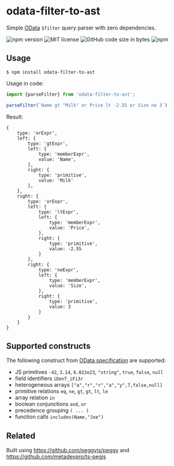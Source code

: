 # odata-filter-to-ast

Simple [OData](https://www.odata.org/) `$filter` query parser with zero dependencies.

![npm version](https://img.shields.io/npm/v/odata-filter-to-ast)
![MIT license](https://img.shields.io/npm/l/odata-filter-to-ast)
![GitHub code size in bytes](https://img.shields.io/github/languages/code-size/petrzjunior/odata-filter-to-ast)
![npm](https://img.shields.io/npm/dw/odata-filter-to-ast)

## Usage

```shell
$ npm install odata-filter-to-ast
```

Usage in code:
```js
import {parseFilter} from 'odata-filter-to-ast';

parseFilter(`Name gt "Milk" or Price lt -2.55 or Size ne 3`)
```

Result:

```json5
{
	type: 'orExpr',
	left: {
		type: 'gtExpr',
		left: {
			type: 'memberExpr',
			value: 'Name',
		},
		right: {
			type: 'primitive',
			value: 'Milk'
		},
	},
	right: {
		type: 'orExpr',
		left: {
			type: 'ltExpr',
			left: {
				type: 'memberExpr',
				value: 'Price',
			},
			right: {
				type: 'primitive',
				value: -2.55
			}
		},
		right: {
			type: 'neExpr',
			left: {
				type: 'memberExpr',
				value: 'Size',
			},
			right: {
				type: 'primitive',
				value: 3
			}
		}
	}
}
```

## Supported constructs

The following construct from [OData specification](http://docs.oasis-open.org/odata/odata/v4.01/odata-v4.01-part2-url-conventions.html) are supported:
- JS primitives `-42`, `3.14`, `6.022e23`, `"string"`, `true`, `false`, `null`
- field identifiers `iDenT_iFi3r`
- heterogeneous arrays `["a","r","r","a","y",7,false,null]`
- primitive relations `eq`, `ne`, `gt`, `gt`, `lt`, `le`
- array relation `in`
- boolean conjunctions `and`, `or`
- precedence grouping `( ... )`
- function calls `includes(Name,"Joe")`

## Related

Built using https://github.com/peggyjs/peggy and https://github.com/metadevpro/ts-pegjs

